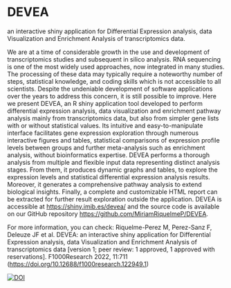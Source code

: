 # DEVEA
an interactive shiny application for Differential Expression analysis, data Visualization and Enrichment Analysis of transcriptomics data.

We are at a time of considerable growth in the use and development of transcriptomics studies and subsequent in silico analysis. RNA sequencing is one of the most widely used approaches, now integrated in many studies. 
The processing of these data may typically require a noteworthy number of steps, statistical knowledge, and coding skills which is not accessible to all scientists. Despite the undeniable development of software applications over the years to address this concern, it is still possible to improve. 
Here we present DEVEA, an R shiny application tool developed to perform differential expression analysis, data visualization and enrichment pathway analysis mainly from transcriptomics data, but also from simpler gene lists with or without statistical values. 
Its intuitive and easy-to-manipulate interface facilitates gene expression exploration through numerous interactive figures and tables, statistical comparisons of expression profile levels between groups and further meta-analysis such as enrichment analysis, without bioinformatics expertise.
DEVEA performs a thorough analysis from multiple and flexible input data representing distinct analysis stages. From them, it produces dynamic graphs and tables, to explore the expression levels and statistical differential expression analysis results. Moreover, it generates a comprehensive pathway analysis to extend biological insights. Finally, a complete and customizable HTML report can be extracted for further result exploration outside the application. DEVEA is accessible at https://shiny.imib.es/devea/ and the source code is available on our GitHub repository https://github.com/MiriamRiquelmeP/DEVEA.


For more information, you can check: Riquelme-Perez M, Perez-Sanz F, Deleuze JF et al. DEVEA: an interactive shiny application for Differential Expression analysis, data Visualization and Enrichment Analysis of transcriptomics data [version 1; peer review: 1 approved, 1 approved with reservations]. F1000Research 2022, 11:711 (https://doi.org/10.12688/f1000research.122949.1)
 
 [![DOI](https://zenodo.org/badge/501792238.svg)](https://zenodo.org/badge/latestdoi/501792238)


